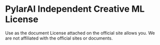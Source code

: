# PylarAI Independent Creative ML License

Use as the document License attached on the official site allows you.
We are not affiliated with the official sites or documents.

